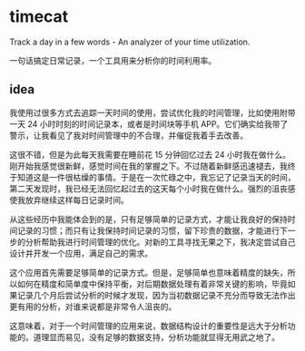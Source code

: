 # timecat

Track a day in a few words - An analyzer of your time utilization.

一句话搞定日常记录，一个工具用来分析你的时间利用率。

## idea

我使用过很多方式去追踪一天时间的使用，尝试优化我的时间管理，比如使用附带一天 24 小时时刻的时间记录本，或者是时间块等手机 APP。它们确实给我带了警示，让我看见了我对时间管理中的不合理，并催促我着手去改善。

这很不错，但是为此每天我需要在睡前花 15 分钟回忆过去 24 小时我在做什么。刚开始我感觉很新鲜，感觉时间在我的掌握之下。不过随着新鲜感迅速褪去，我终于知道这是一件很枯燥的事情。于是在一次忙碌之中，我忘记了记录当天的时间，第二天发现时，我已经无法回忆起过去的这天每个小时我在做什么。强烈的沮丧感使我放弃继续这样每日记录时间。

从这些经历中我能体会到的是，只有足够简单的记录方式，才能让我良好的保持时间记录的习惯；而只有让我保持时间记录的习惯，留下珍贵的数据，才能进行下一步的分析帮助我进行时间管理的优化。对新的工具寻找无果之下，我决定尝试自己设计并开发一个应用，满足自己的需求。

这个应用首先需要足够简单的记录方式。但是，足够简单也意味着精度的缺失，所以如何在精度和简单度中保持平衡，对后期数据处理有着非常关键的影响，毕竟如果记录几个月后尝试分析的时候才发现，因为当初数据记录不充分而导致无法作出更有用的分析，对谁来说都是非常令人沮丧的。

这意味着，对于一个时间管理的应用来说，数据结构设计的重要性是远大于分析功能的。道理显而易见，没有足够的数据支持，分析功能就显得无用武之地了。
